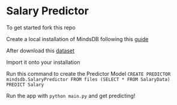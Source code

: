 # Salary Predictor

To get started fork this repo

Create a local installation of MindsDB following this [guide](https://docs.mindsdb.com/contribute/install#installing-mindsdb)

After download this [dataset](https://www.kaggle.com/datasets/rsadiq/salary)

Import it onto your installation

Run this command to create the Predictor Model
`
CREATE PREDICTOR mindsdb.SalaryPredictor
FROM files
(SELECT * FROM SalaryData)              
PREDICT Salary
`

Run the app with `python main.py` and get predicting!
